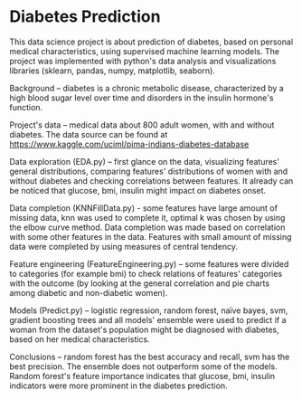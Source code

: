 # Diabetes Prediction
This data science project is about prediction of diabetes, based on personal medical characteristics, using supervised machine learning models. The project was implemented with python's data analysis and visualizations libraries (sklearn, pandas, numpy, matplotlib, seaborn).

Background – diabetes is a chronic metabolic disease, characterized by a high blood sugar level over time and disorders in the insulin hormone's function.

Project's data – medical data about 800 adult women, with and without diabetes. The data source can be found at https://www.kaggle.com/uciml/pima-indians-diabetes-database

Data exploration (EDA.py) – first glance on the data, visualizing features' general distributions, comparing features' distributions of women with and without diabetes and checking correlations between features. It already can be noticed that glucose, bmi, insulin might impact on diabetes onset.

Data completion (KNNFillData.py) - some features have large amount of missing data, knn was used to complete it, optimal k was chosen by using the elbow curve method. Data completion was made based on correlation with some other features in the data. Features with small amount of missing data were completed by using measures of central tendency.

Feature engineering (FeatureEngineering.py) – some features were divided to categories (for example bmi) to check relations of features' categories with the outcome (by looking at the general correlation and pie charts among diabetic and non-diabetic women).

Models (Predict.py) – logistic regression, random forest, naïve bayes, svm, gradient boosting trees and all models' ensemble were used to predict if a woman from the dataset's population might be diagnosed with diabetes, based on her medical characteristics.

Conclusions – random forest has the best accuracy and recall, svm has the best precision. The ensemble does not outperform some of the models. Random forest's feature importance indicates that glucose, bmi, insulin indicators were more prominent in the diabetes prediction.

